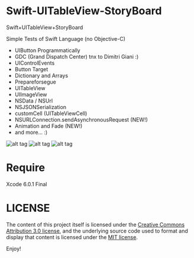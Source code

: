 Swift-UITableView-StoryBoard
============================

Swift+UITableView+StoryBoard

Simple Tests of Swift Language (no Objective-C)

+ UIButton Programmatically
+ GDC (Grand Dispatch Center) tnx to Dimitri Giani :)
+ UIControlEvents
+ Button Target
+ Dictionary and Arrays
+ Prepareforsegue
+ UITableView
+ UIImageView
+ NSData / NSUrl
+ NSJSONSerialization
+ customCell (UITableViewCell)
+ NSURLConnection.sendAsynchronousRequest (NEW!)
+ Animation and Fade (NEW!)
+ and more... :)


![alt tag](http://www.radicadesign.com/demo/appswift01/screen01.png?raw=true)
![alt tag](http://www.radicadesign.com/demo/appswift01/screen02.png?raw=true)
![alt tag](http://www.radicadesign.com/demo/appswift01/screen03.png?raw=true)

<h1>Require</h1>
Xcode 6.0.1 Final

<h1>LICENSE</h1>
The content of this project itself is licensed under the
<a href="http://creativecommons.org/licenses/by/3.0/us/deed.en_US">Creative Commons Attribution 3.0 license</a>,
and the underlying source code used to format and display that content
is licensed under the <a href="http://opensource.org/licenses/mit-license.php">MIT license</a>.

Enjoy!
